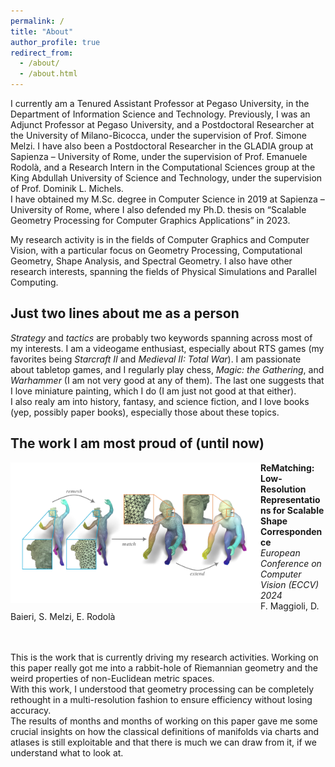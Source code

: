 ```yaml
---
permalink: /
title: "About"
author_profile: true
redirect_from: 
  - /about/
  - /about.html
---
```


I currently am a Tenured Assistant Professor at Pegaso University, in the Department of Information Science and Technology.
Previously, I was an Adjunct Professor at Pegaso University, and a Postdoctoral Researcher at the University of Milano-Bicocca, under the supervision of Prof. Simone Melzi. I have also been a Postdoctoral Researcher in the GLADIA group at Sapienza – University of Rome, under the supervision of Prof. Emanuele Rodolà, and a Research Intern in the Computational Sciences group at the King Abdullah University of Science and Technology, under the supervision of Prof. Dominik L. Michels.  
I have obtained my M.Sc. degree in Computer Science in 2019 at Sapienza – University of Rome, where I also defended my Ph.D. thesis on “Scalable Geometry Processing for Computer Graphics Applications” in 2023.  

My research activity is in the fields of Computer Graphics and Computer Vision, with a particular focus on Geometry Processing, Computational Geometry, Shape Analysis, and Spectral Geometry. I also have other research interests, spanning the fields of Physical Simulations and Parallel Computing.  


Just two lines about me as a person
-----------------------------------
*Strategy* and *tactics* are probably two keywords spanning across most of my interests. I am a videogame enthusiast, especially about RTS games (my favorites being *Starcraft II* and *Medieval II: Total War*). I am passionate about tabletop games, and I regularly play chess, *Magic: the Gathering*, and *Warhammer* (I am not very good at any of them). The last one suggests that I love miniature painting, which I do (I am just not good at that either).  
I also realy am into history, fantasy, and science fiction, and I love books (yep, possibly paper books), especially those about these topics.


The work I am most proud of (until now)
---------------------------------------
<img style="float: left" width="400" src="/images/highlighted/rematching.png">

**ReMatching: Low-Resolution Representations for Scalable Shape Correspondence**  
*European Conference on Computer Vision (ECCV) 2024*  
F. Maggioli, D. Baieri, S. Melzi, E. Rodolà  
&nbsp;  
&nbsp;

This is the work that is currently driving my research activities. Working on this paper really got me into a rabbit-hole of Riemannian geometry and the weird properties of non-Euclidean metric spaces.  
With this work, I understood that geometry processing can be completely rethought in a multi-resolution fashion to ensure efficiency without losing accuracy.  
The results of months and months of working on this paper gave me some crucial insights on how the classical definitions of manifolds via charts and atlases is still exploitable and that there is much we can draw from it, if we understand what to look at.